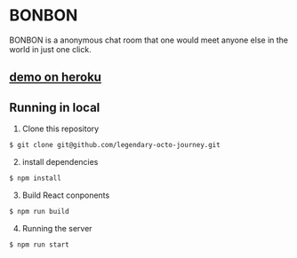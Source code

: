 # BONBON
BONBON is a anonymous chat room that one would meet anyone else in the world in just one click.

## [demo on heroku](https://bonbonwalk.herokuapp.com)

## Running in local

1. Clone this repository

```bash
$ git clone git@github.com/legendary-octo-journey.git
```

2. install dependencies

```bash
$ npm install
```

3. Build React conponents

```bash
$ npm run build
```

4. Running the server

```bash
$ npm run start
```